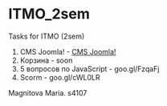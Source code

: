 # ITMO_2sem
Tasks for ITMO (2sem)

1. CMS Joomla! - [CMS Joomla!](goo.gl/B5WJhz)
2. Корзина - soon  
3. 5 вопросов по JavaScript - goo.gl/FzqaFj
4. Scorm - goo.gl/cWL0LR 

Magnitova Maria. s4107
